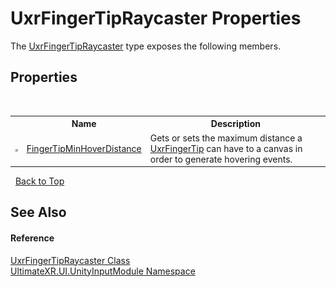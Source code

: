# UxrFingerTipRaycaster Properties
 

The <a href="T_UltimateXR_UI_UnityInputModule_UxrFingerTipRaycaster">UxrFingerTipRaycaster</a> type exposes the following members.


## Properties
&nbsp;<table><tr><th></th><th>Name</th><th>Description</th></tr><tr><td>![Public property](media/pubproperty.gif "Public property")</td><td><a href="P_UltimateXR_UI_UnityInputModule_UxrFingerTipRaycaster_FingerTipMinHoverDistance">FingerTipMinHoverDistance</a></td><td>
Gets or sets the maximum distance a <a href="T_UltimateXR_UI_UxrFingerTip">UxrFingerTip</a> can have to a canvas in order to generate hovering events.</td></tr></table>&nbsp;
<a href="#uxrfingertipraycaster-properties">Back to Top</a>

## See Also


#### Reference
<a href="T_UltimateXR_UI_UnityInputModule_UxrFingerTipRaycaster">UxrFingerTipRaycaster Class</a><br /><a href="N_UltimateXR_UI_UnityInputModule">UltimateXR.UI.UnityInputModule Namespace</a><br />